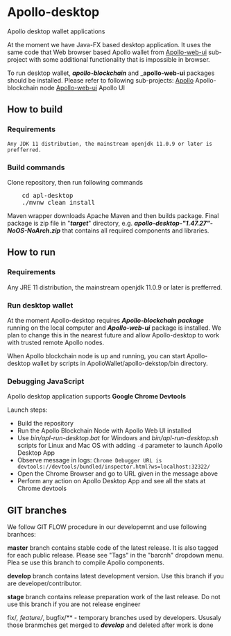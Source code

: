 # Apollo-desktop
Apollo desktop wallet applications

At the moment we have Java-FX based desktop application. It uses the same code that Web browser based Apollo wallet from [Apollo-web-ui](https://github.com/ApolloFoundation/Apollo-web-ui) sub-project with some additional functionality that is impossible in browser.

To run desktop wallet, ___apollo-blockchain___ and ___apollo-web-ui__ packages should be installed.
Please refer to following sub-projects:
[Apollo](https://github.com/ApolloFoundation/Apollo) Apollo-blockchain node
[Apollo-web-ui](https://github.com/ApolloFoundation/Apollo-web-ui) Apollo UI 

## How to build

### Requirements

	Any JDK 11 distribution, the mainstream openjdk 11.0.9 or later is prefferred.
	
### Build commands

Clone repository, then run following commands
<pre>
	cd apl-desktop
	./mvnw clean install
</pre>	
Maven wrapper downloads Apache Maven and then builds package. Final package is zip file in "___target___" directory, e.g. ___apollo-desktop-"1.47.27"-NoOS-NoArch.zip___ that contains all required components and libraries.

## How to run

### Requirements

Any JRE 11 distribution, the mainstream openjdk 11.0.9 or later is prefferred.

### Run desktop wallet

At the moment Apollo-desktop requires ___Apollo-blockchain package___ running on the local computer and ___Apollo-web-ui___ package is installed. We plan to change this in the nearest future and allow Apollo-desktop to work with trusted remote Apollo nodes.

When Apollo blockchain node is up and running, you can start Apollo-desktop wallet by scripts in ApolloWallet/apollo-dekstop/bin directory.

### Debugging JavaScript

Apollo desktop application supports __Google Chrome Devtools__
 
Launch steps:
* Build the repository
* Run the Apollo Blockchain Node with Apollo Web UI installed
* Use _bin/apl-run-desktop.bat_ for Windows and _bin/apl-run-desktop.sh_ scripts for Linux and Mac OS
with adding `-d` parameter to launch Apollo Desktop App
* Observe message in logs: 
 `Chrome Debugger URL is devtools://devtools/bundled/inspector.html?ws=localhost:32322/`
* Open the Chrome Browser and go to  URL given in the message above
* Perform any action on Apollo Desktop App and see all the stats at Chrome devtools
## GIT branches

We follow GIT FLOW procedure in our developemnt and use following branhces:

__master__ branch contains stable code of the latest release. It is also tagged for each public release. Please see "Tags" in the "barcnh" dropdown menu. Plea
se use this branch to compile Apollo components.

__develop__ branch contains latest development version. Use this branch if you are developer/contributor.

__stage__ branch contains release preparation work of the last release. Do not use this branch if you are not release engineer


fix/*, feature/*, bugfix/** - temporary branches used by developers. Ususaly those branmches get merged to ___develop___ and deleted after work is done




